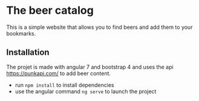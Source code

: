 # The beer catalog

This is a simple website that allows you to find beers and add them to your bookmarks.

## Installation

The projet is made with angular 7 and bootstrap 4 and uses the api https://punkapi.com/ to add beer content.

* run ```npm install``` to install dependencies
* use the angular command ```ng serve``` to launch the project